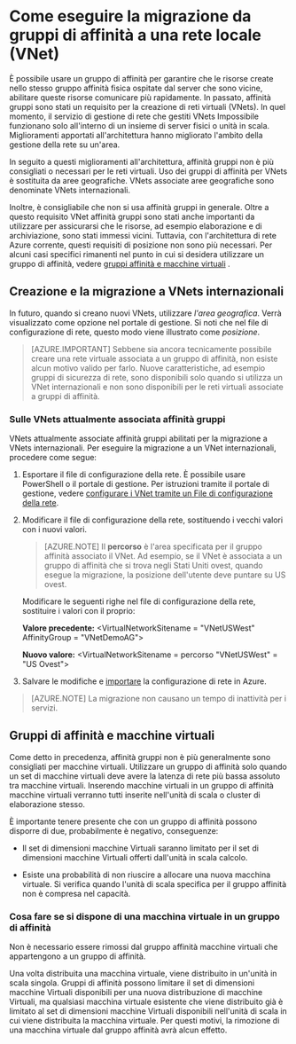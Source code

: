 <properties 
   pageTitle="Come eseguire la migrazione da gruppi di affinità a una rete locale (VNet)"
   description="Informazioni su come eseguire la migrazione da gruppi di affinità a vnets internazionali"
   services="virtual-network"
   documentationCenter="na"
   authors="jimdial"
   manager="carmonm"
   editor="tysonn" />
<tags 
   ms.service="virtual-network"
   ms.devlang="na"
   ms.topic="article"
   ms.tgt_pltfrm="na"
   ms.workload="infrastructure-services"
   ms.date="03/15/2016"
   ms.author="jdial" />

# <a name="how-to-migrate-from-affinity-groups-to-a-regional-virtual-network-vnet"></a>Come eseguire la migrazione da gruppi di affinità a una rete locale (VNet)

È possibile usare un gruppo di affinità per garantire che le risorse create nello stesso gruppo affinità fisica ospitate dal server che sono vicine, abilitare queste risorse comunicare più rapidamente. In passato, affinità gruppi sono stati un requisito per la creazione di reti virtuali (VNets). In quel momento, il servizio di gestione di rete che gestiti VNets Impossibile funzionano solo all'interno di un insieme di server fisici o unità in scala. Miglioramenti apportati all'architettura hanno migliorato l'ambito della gestione della rete su un'area.

In seguito a questi miglioramenti all'architettura, affinità gruppi non è più consigliati o necessari per le reti virtuali. Uso dei gruppi di affinità per VNets è sostituita da aree geografiche. VNets associate aree geografiche sono denominate VNets internazionali.

Inoltre, è consigliabile che non si usa affinità gruppi in generale. Oltre a questo requisito VNet affinità gruppi sono stati anche importanti da utilizzare per assicurarsi che le risorse, ad esempio elaborazione e di archiviazione, sono stati immessi vicini. Tuttavia, con l'architettura di rete Azure corrente, questi requisiti di posizione non sono più necessari. Per alcuni casi specifici rimanenti nel punto in cui si desidera utilizzare un gruppo di affinità, vedere [gruppi affinità e macchine virtuali](#Affinity-groups-and-VMs) .

## <a name="creating-and-migrating-to-regional-vnets"></a>Creazione e la migrazione a VNets internazionali

In futuro, quando si creano nuovi VNets, utilizzare *l'area geografica*. Verrà visualizzato come opzione nel portale di gestione. Si noti che nel file di configurazione di rete, questo modo viene illustrato come *posizione*.

>[AZURE.IMPORTANT] Sebbene sia ancora tecnicamente possibile creare una rete virtuale associata a un gruppo di affinità, non esiste alcun motivo valido per farlo. Nuove caratteristiche, ad esempio gruppi di sicurezza di rete, sono disponibili solo quando si utilizza un VNet internazionali e non sono disponibili per le reti virtuali associate a gruppi di affinità.

### <a name="about-vnets-currently-associated-with-affinity-groups"></a>Sulle VNets attualmente associata affinità gruppi

VNets attualmente associate affinità gruppi abilitati per la migrazione a VNets internazionali. Per eseguire la migrazione a un VNet internazionali, procedere come segue:

1. Esportare il file di configurazione della rete. È possibile usare PowerShell o il portale di gestione. Per istruzioni tramite il portale di gestione, vedere [configurare i VNet tramite un File di configurazione della rete](virtual-networks-using-network-configuration-file.md).

1. Modificare il file di configurazione della rete, sostituendo i vecchi valori con i nuovi valori. 

    > [AZURE.NOTE] Il **percorso** è l'area specificata per il gruppo affinità associato il VNet. Ad esempio, se il VNet è associata a un gruppo di affinità che si trova negli Stati Uniti ovest, quando esegue la migrazione, la posizione dell'utente deve puntare su US ovest. 
    
    Modificare le seguenti righe nel file di configurazione della rete, sostituire i valori con il proprio: 

    **Valore precedente:** \<VirtualNetworkSitename = "VNetUSWest" AffinityGroup = "VNetDemoAG"\> 

    **Nuovo valore:** \<VirtualNetworkSitename = percorso "VNetUSWest" = "US Ovest"\>

1. Salvare le modifiche e [importare](virtual-networks-using-network-configuration-file.md) la configurazione di rete in Azure.

>[AZURE.NOTE] La migrazione non causano un tempo di inattività per i servizi.

## <a name="affinity-groups-and-vms"></a>Gruppi di affinità e macchine virtuali

Come detto in precedenza, affinità gruppi non è più generalmente sono consigliati per macchine virtuali. Utilizzare un gruppo di affinità solo quando un set di macchine virtuali deve avere la latenza di rete più bassa assoluto tra macchine virtuali. Inserendo macchine virtuali in un gruppo di affinità macchine virtuali verranno tutti inserite nell'unità di scala o cluster di elaborazione stesso.

È importante tenere presente che con un gruppo di affinità possono disporre di due, probabilmente è negativo, conseguenze:

- Il set di dimensioni macchine Virtuali saranno limitato per il set di dimensioni macchine Virtuali offerti dall'unità in scala calcolo.

- Esiste una probabilità di non riuscire a allocare una nuova macchina virtuale. Si verifica quando l'unità di scala specifica per il gruppo affinità non è compresa nel capacità.

### <a name="what-to-do-if-you-have-a-vm-in-an-affinity-group"></a>Cosa fare se si dispone di una macchina virtuale in un gruppo di affinità

Non è necessario essere rimossi dal gruppo affinità macchine virtuali che appartengono a un gruppo di affinità.

Una volta distribuita una macchina virtuale, viene distribuito in un'unità in scala singola. Gruppi di affinità possono limitare il set di dimensioni macchine Virtuali disponibili per una nuova distribuzione di macchine Virtuali, ma qualsiasi macchina virtuale esistente che viene distribuito già è limitato al set di dimensioni macchine Virtuali disponibili nell'unità di scala in cui viene distribuita la macchina virtuale. Per questi motivi, la rimozione di una macchina virtuale dal gruppo affinità avrà alcun effetto.
 
